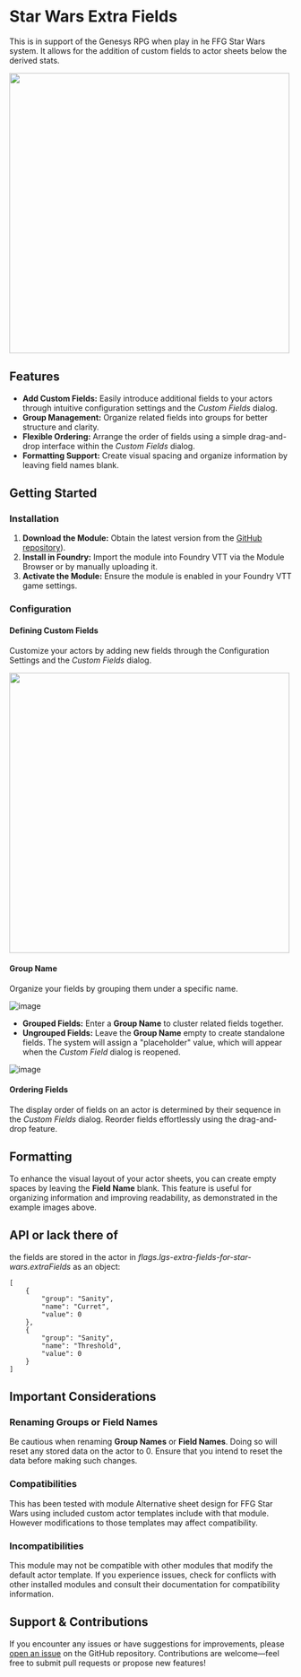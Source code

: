 # Star Wars Extra Fields

This is in support of the Genesys RPG when play in he FFG Star Wars system. It allows for the addition of custom fields to actor sheets below the derived stats.

<img src="https://github.com/user-attachments/assets/91f36c04-50cc-4a4a-b932-68ba08b000de" width="500">

## Features

- **Add Custom Fields:** Easily introduce additional fields to your actors through intuitive configuration settings and the _Custom Fields_ dialog.
- **Group Management:** Organize related fields into groups for better structure and clarity.
- **Flexible Ordering:** Arrange the order of fields using a simple drag-and-drop interface within the _Custom Fields_ dialog.
- **Formatting Support:** Create visual spacing and organize information by leaving field names blank.

## Getting Started

### Installation

1. **Download the Module:** Obtain the latest version from the [GitHub repository](https://github.com/Lyinggod/lgs-ffg-star-wars-extra-fields/releases)). 
2. **Install in Foundry:** Import the module into Foundry VTT via the Module Browser or by manually uploading it.
3. **Activate the Module:** Ensure the module is enabled in your Foundry VTT game settings.

### Configuration

#### Defining Custom Fields

Customize your actors by adding new fields through the Configuration Settings and the _Custom Fields_ dialog.

<img src="https://github.com/user-attachments/assets/efb248ea-dd9e-4fd0-b7c9-563229111147" width="500">

#### Group Name

Organize your fields by grouping them under a specific name.

![image](https://github.com/user-attachments/assets/4dc2b168-be8c-4ccb-b741-befe542cba39)

- **Grouped Fields:** Enter a **Group Name** to cluster related fields together.
- **Ungrouped Fields:** Leave the **Group Name** empty to create standalone fields. The system will assign a "placeholder" value, which will appear when the _Custom Field_ dialog is reopened.

![image](https://github.com/user-attachments/assets/9dba1a15-3fce-46f1-91bf-d41b617f895d)

#### Ordering Fields

The display order of fields on an actor is determined by their sequence in the _Custom Fields_ dialog. Reorder fields effortlessly using the drag-and-drop feature.

## Formatting

To enhance the visual layout of your actor sheets, you can create empty spaces by leaving the **Field Name** blank. This feature is useful for organizing information and improving readability, as demonstrated in the example images above.

## API or lack there of

the fields are stored in the actor in _flags.lgs-extra-fields-for-star-wars.extraFields_ as an object:

```
[
    {
        "group": "Sanity",
        "name": "Curret",
        "value": 0
    },
    {
        "group": "Sanity",
        "name": "Threshold",
        "value": 0
    }
]
```
## Important Considerations

### Renaming Groups or Field Names

Be cautious when renaming **Group Names** or **Field Names**. Doing so will reset any stored data on the actor to 0. Ensure that you intend to reset the data before making such changes.

### Compatibilities
This has been tested with module Alternative sheet design for FFG Star Wars using included custom actor templates include with that module. However modifications to those templates may affect compatibility.

### Incompatibilities

This module may not be compatible with other modules that modify the default actor template. If you experience issues, check for conflicts with other installed modules and consult their documentation for compatibility information.

## Support & Contributions

If you encounter any issues or have suggestions for improvements, please [open an issue](https://github.com/Lyinggod/lgs-ffg-star-wars-extra-fields/issues) on the GitHub repository. Contributions are welcome—feel free to submit pull requests or propose new features!

